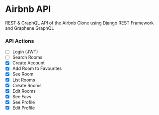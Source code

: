 # Airbnb API

REST & GraphQL API of the Airbnb Clone using Django REST Framework and Graphene GraphQL

### API Actions

- [ ] Login (JWT)
- [ ] Search Rooms
- [X] Create Account
- [X] Add Room to Favourites
- [X] See Room
- [X] List Rooms
- [X] Create Rooms
- [X] Edit Rooms
- [X] See Favs
- [X] See Profile
- [X] Edit Profile

